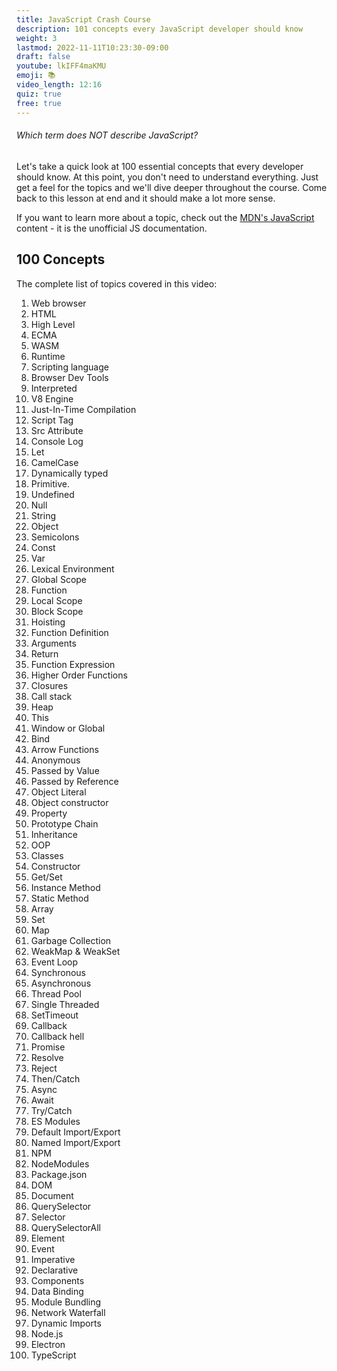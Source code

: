 ```yaml
---
title: JavaScript Crash Course 
description: 101 concepts every JavaScript developer should know
weight: 3
lastmod: 2022-11-11T10:23:30-09:00
draft: false
youtube: lkIFF4maKMU
emoji: 📚
video_length: 12:16
quiz: true
free: true
---
```


<quiz-modal options="garbage-collected:intrepreted:statically-typed:fun" answer="statically-typed" prize="19">
  <h6>Which term does NOT describe JavaScript?</h6>
</quiz-modal>

Let's take a quick look at 100 essential concepts that every developer should know. At this point, you don't need to understand everything. Just get a feel for the topics and we'll dive deeper throughout the course. Come back to this lesson at end and it should make a lot more sense.

If you want to learn more about a topic, check out the [MDN's JavaScript](https://developer.mozilla.org/en-US/docs/Web/JavaScript) content - it is the unofficial JS documentation.

## 100 Concepts

The complete list of topics covered in this video:

1. Web browser
1. HTML
1. High Level
1. ECMA
1. WASM
1. Runtime
1. Scripting language
1. Browser Dev Tools
1. Interpreted
1. V8 Engine
1. Just-In-Time Compilation
1. Script Tag
1. Src Attribute
1. Console Log
1. Let
1. CamelCase
1. Dynamically typed
1. Primitive. 
1. Undefined
1. Null
1. String
1. Object
1. Semicolons
1. Const
1. Var
1. Lexical Environment
1. Global Scope
1. Function
1. Local Scope
1. Block Scope
1. Hoisting
1. Function Definition
1. Arguments
1. Return
1. Function Expression
1. Higher Order Functions
1. Closures
1. Call stack
1. Heap
1. This
1. Window or Global
1. Bind
1. Arrow Functions
1. Anonymous
1. Passed by Value
1. Passed by Reference
1. Object Literal
1. Object constructor
1. Property
1. Prototype Chain
1. Inheritance
1. OOP
1. Classes
1. Constructor
1. Get/Set
1. Instance Method
1. Static Method
1. Array
1. Set 
1. Map
1. Garbage Collection
1. WeakMap & WeakSet
1. Event Loop
1. Synchronous
1. Asynchronous
1. Thread Pool
1. Single Threaded
1. SetTimeout
1. Callback
1. Callback hell
1. Promise
1. Resolve
1. Reject
1. Then/Catch
1. Async
1. Await
1. Try/Catch
1. ES Modules
1. Default Import/Export
1. Named Import/Export
1. NPM
1. NodeModules
1. Package.json
1. DOM
1. Document
1. QuerySelector
1. Selector
1. QuerySelectorAll
1. Element
1. Event
1. Imperative
1. Declarative
1. Components
1. Data Binding
1. Module Bundling
1. Network Waterfall
1. Dynamic Imports
1. Node.js
1. Electron
1. TypeScript
